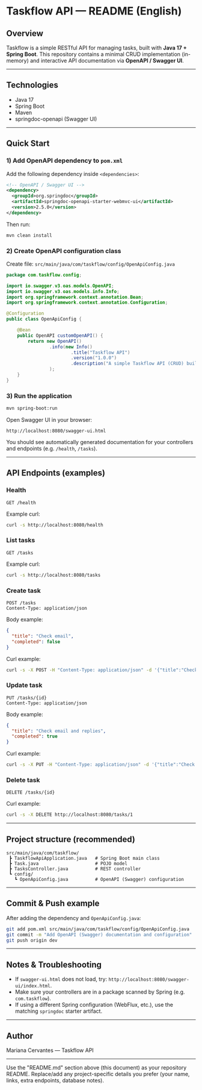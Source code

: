 # Taskflow API — README (English)

## Overview

Taskflow is a simple RESTful API for managing tasks, built with **Java 17 + Spring Boot**. This repository contains a minimal CRUD implementation (in-memory) and interactive API documentation via **OpenAPI / Swagger UI**.

---

## Technologies

* Java 17
* Spring Boot
* Maven
* springdoc-openapi (Swagger UI)

---

## Quick Start

### 1) Add OpenAPI dependency to `pom.xml`

Add the following dependency inside `<dependencies>`:

```xml
<!-- OpenAPI / Swagger UI -->
<dependency>
  <groupId>org.springdoc</groupId>
  <artifactId>springdoc-openapi-starter-webmvc-ui</artifactId>
  <version>2.5.0</version>
</dependency>
```

Then run:

```bash
mvn clean install
```

### 2) Create OpenAPI configuration class

Create file: `src/main/java/com/taskflow/config/OpenApiConfig.java`

```java
package com.taskflow.config;

import io.swagger.v3.oas.models.OpenAPI;
import io.swagger.v3.oas.models.info.Info;
import org.springframework.context.annotation.Bean;
import org.springframework.context.annotation.Configuration;

@Configuration
public class OpenApiConfig {

    @Bean
    public OpenAPI customOpenAPI() {
        return new OpenAPI()
                .info(new Info()
                        .title("Taskflow API")
                        .version("1.0.0")
                        .description("A simple Taskflow API (CRUD) built with Spring Boot. Includes OpenAPI/Swagger documentation.")
                );
    }
}
```

### 3) Run the application

```bash
mvn spring-boot:run
```

Open Swagger UI in your browser:

```
http://localhost:8080/swagger-ui.html
```

You should see automatically generated documentation for your controllers and endpoints (e.g. `/health`, `/tasks`).

---

## API Endpoints (examples)

### Health

```
GET /health
```

Example curl:

```bash
curl -s http://localhost:8080/health
```

### List tasks

```
GET /tasks
```

Example curl:

```bash
curl -s http://localhost:8080/tasks
```

### Create task

```
POST /tasks
Content-Type: application/json
```

Body example:

```json
{
  "title": "Check email",
  "completed": false
}
```

Curl example:

```bash
curl -s -X POST -H "Content-Type: application/json" -d '{"title":"Check email","completed":false}' http://localhost:8080/tasks
```

### Update task

```
PUT /tasks/{id}
Content-Type: application/json
```

Body example:

```json
{
  "title": "Check email and replies",
  "completed": true
}
```

Curl example:

```bash
curl -s -X PUT -H "Content-Type: application/json" -d '{"title":"Check email and replies","completed":true}' http://localhost:8080/tasks/1
```

### Delete task

```
DELETE /tasks/{id}
```

Curl example:

```bash
curl -s -X DELETE http://localhost:8080/tasks/1
```

---

## Project structure (recommended)

```
src/main/java/com/taskflow/
 ┣ TaskflowApiApplication.java   # Spring Boot main class
 ┣ Task.java                     # POJO model
 ┣ TasksController.java          # REST controller
 ┗ config/
   ┗ OpenApiConfig.java          # OpenAPI (Swagger) configuration
```

---

## Commit & Push example

After adding the dependency and `OpenApiConfig.java`:

```bash
git add pom.xml src/main/java/com/taskflow/config/OpenApiConfig.java
git commit -m "Add OpenAPI (Swagger) documentation and configuration"
git push origin dev
```

---

## Notes & Troubleshooting

* If `swagger-ui.html` does not load, try: `http://localhost:8080/swagger-ui/index.html`.
* Make sure your controllers are in a package scanned by Spring (e.g. `com.taskflow`).
* If using a different Spring configuration (WebFlux, etc.), use the matching `springdoc` starter artifact.

---

## Author

Mariana Cervantes — Taskflow API

---


Use the "README.md" section above (this document) as your repository README. Replace/add any project-specific details you prefer (your name, links, extra endpoints, database notes).

